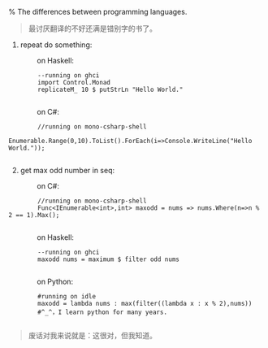 % The differences between programming languages.

> 最讨厌翻译的不好还满是错别字的书了。




1. repeat do something:

&emsp;&emsp;&emsp;&emsp;on Haskell:
```
        --running on ghci
        import Control.Monad
        replicateM_ 10 $ putStrLn "Hello World."
        
```

&emsp;&emsp;&emsp;&emsp;on C#:
```
        //running on mono-csharp-shell
        Enumerable.Range(0,10).ToList().ForEach(i=>Console.WriteLine("Hello World."));
        
```

2. get max odd number in seq:

&emsp;&emsp;&emsp;&emsp;on C#:
```
        //running on mono-csharp-shell
        Func<IEnumerable<int>,int> maxodd = nums => nums.Where(n=>n % 2 == 1).Max();
        
```

&emsp;&emsp;&emsp;&emsp;on Haskell:
```
        --running on ghci
        maxodd nums = maximum $ filter odd nums
        
```
&emsp;&emsp;&emsp;&emsp;on Python:
```
        #running on idle
        maxodd = lambda nums : max(filter((lambda x : x % 2),nums))
        #^_^，I learn python for many years.
        
```

> 废话对我来说就是：这很对，但我知道。